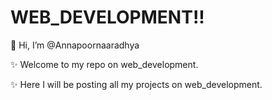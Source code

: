 # WEB_DEVELOPMENT!!
 
 👋 Hi, I’m @Annapoornaaradhya

  ✨ Welcome to my repo on web_development.

  ✨ Here I will be posting all my projects on web_development.
  

